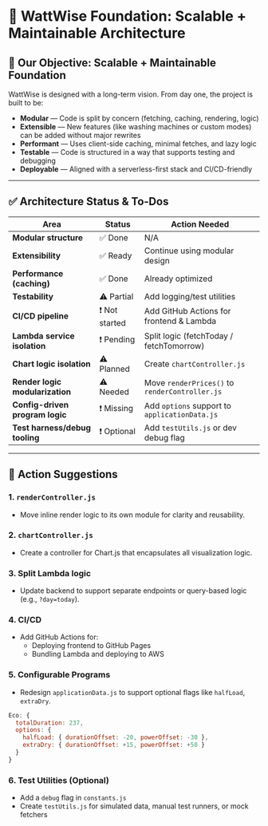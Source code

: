 # 🧱 WattWise Foundation: Scalable + Maintainable Architecture

## 🎯 Our Objective: Scalable + Maintainable Foundation

WattWise is designed with a long-term vision. From day one, the project is built to be:

- **Modular** — Code is split by concern (fetching, caching, rendering, logic)
- **Extensible** — New features (like washing machines or custom modes) can be added without major rewrites
- **Performant** — Uses client-side caching, minimal fetches, and lazy logic
- **Testable** — Code is structured in a way that supports testing and debugging
- **Deployable** — Aligned with a serverless-first stack and CI/CD-friendly

---

## ✅ Architecture Status & To-Dos

| Area                          | Status   | Action Needed |
|-------------------------------|----------|----------------|
| **Modular structure**         | ✅ Done  | N/A |
| **Extensibility**             | ✅ Ready | Continue using modular design |
| **Performance (caching)**     | ✅ Done  | Already optimized |
| **Testability**               | ⚠️ Partial | Add logging/test utilities |
| **CI/CD pipeline**            | ❗ Not started | Add GitHub Actions for frontend & Lambda |
| **Lambda service isolation**  | ❗ Pending | Split logic (fetchToday / fetchTomorrow) |
| **Chart logic isolation**     | ⚠️ Planned | Create `chartController.js` |
| **Render logic modularization**| ⚠️ Needed | Move `renderPrices()` to `renderController.js` |
| **Config-driven program logic**| ❗ Missing | Add `options` support to `applicationData.js` |
| **Test harness/debug tooling**| ❗ Optional | Add `testUtils.js` or dev debug flag |

---

## 🧩 Action Suggestions

### 1. `renderController.js`
- Move inline render logic to its own module for clarity and reusability.

### 2. `chartController.js`
- Create a controller for Chart.js that encapsulates all visualization logic.

### 3. Split Lambda logic
- Update backend to support separate endpoints or query-based logic (e.g., `?day=today`).

### 4. CI/CD
- Add GitHub Actions for:
  - Deploying frontend to GitHub Pages
  - Bundling Lambda and deploying to AWS

### 5. Configurable Programs
- Redesign `applicationData.js` to support optional flags like `halfLoad`, `extraDry`.

```js
Eco: {
  totalDuration: 237,
  options: {
    halfLoad: { durationOffset: -20, powerOffset: -30 },
    extraDry: { durationOffset: +15, powerOffset: +50 }
  }
}
```

### 6. Test Utilities (Optional)
- Add a `debug` flag in `constants.js`
- Create `testUtils.js` for simulated data, manual test runners, or mock fetchers

